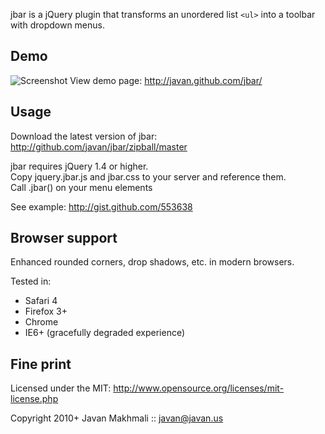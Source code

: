 jbar is a jQuery plugin that transforms an unordered list `<ul>` into a toolbar with dropdown menus.


Demo
----

![Screenshot](http://github.com/downloads/javan/jbar/jbar_screenshot.png)
View demo page: http://javan.github.com/jbar/


Usage
-----

Download the latest version of jbar: http://github.com/javan/jbar/zipball/master

jbar requires jQuery 1.4 or higher.  
Copy jquery.jbar.js and jbar.css to your server and reference them.  
Call .jbar() on your menu elements

See example: http://gist.github.com/553638


Browser support
---------------

Enhanced rounded corners, drop shadows, etc. in modern browsers.

Tested in:

* Safari 4
* Firefox 3+
* Chrome
* IE6+ (gracefully degraded experience)


Fine print
-------

Licensed under the MIT:
  http://www.opensource.org/licenses/mit-license.php

Copyright 2010+ Javan Makhmali :: javan@javan.us